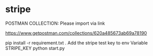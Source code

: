 # stripe
<!-- Add a strip api key to env Variable STRIPE_KEY -->

POSTMAN COLLECTION: Please import via link

https://www.getpostman.com/collections/620a485673ab69a78190

pip install -r requirement.txt   .
Add the stripe test key to env Variable STRIPE_KEY
python start.py 

